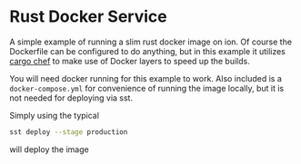 # Rust Docker Service

A simple example of running a slim rust docker image on ion. Of course the Dockerfile can be configured to do anything, but 
in this example it utilizes [cargo chef](https://github.com/LukeMathWalker/cargo-chef) to make use of Docker layers to speed up
the builds.

You will need docker running for this example to work. Also included is a `docker-compose.yml` for convenience of running the image locally, but it is not needed for deploying via sst.

Simply using the typical
```sh
sst deploy --stage production
```
will deploy the image